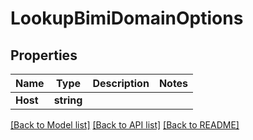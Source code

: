 # LookupBimiDomainOptions

## Properties

Name | Type | Description | Notes
------------ | ------------- | ------------- | -------------
**Host** | **string** |  | 

[[Back to Model list]](../README#documentation-for-models) [[Back to API list]](../README#documentation-for-api-endpoints) [[Back to README]](../README)


